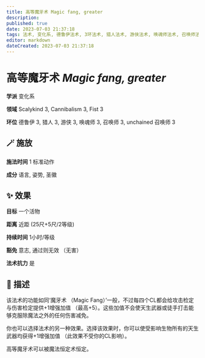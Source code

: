 ```yaml
---
title: 高等魔牙术 Magic fang, greater
description: 
published: true
date: 2023-07-03 21:37:18
tags: 法术, 变化系, 德鲁伊法术, 3环法术, 猎人法术, 游侠法术, 唤魂师法术, 召唤师法术, unchained 召唤师法术, Scalykind, Cannibalism, Fist
editor: markdown
dateCreated: 2023-07-03 21:37:18
---
```


# **高等魔牙术** *Magic fang, greater*

**学派** 变化系 

**领域** Scalykind 3, Cannibalism 3, Fist 3

**环位** 德鲁伊 3, 猎人 3, 游侠 3, 唤魂师 3, 召唤师 3, unchained 召唤师 3

## 🪄 施放

**施法时间** 1 标准动作

**成分** 语言, 姿势, 圣徽

## ✨ 效果 

**目标** 一个活物 

**距离** 近距 (25尺+5尺/2等级)  

**持续时间** 1小时/等级 

**豁免** 意志, 通过则无效 （无害）

**法术抗力** 是

## 📖 描述

该法术的功能如同‘魔牙术 （Magic Fang）’一般，不过每四个CL都会给攻击检定与伤害检定提供+1增强加值 （最高+5）。这些加值不会使天生武器或徒手打击能够克服除魔法之外的任何伤害减免。

你也可以选择法术的另一种效果。选择该效果时，你可以使受影响生物所有的天生武器均获得+1增强加值 （此效果不受你的CL影响）。

高等魔牙术可以被魔法恒定术恒定。
    